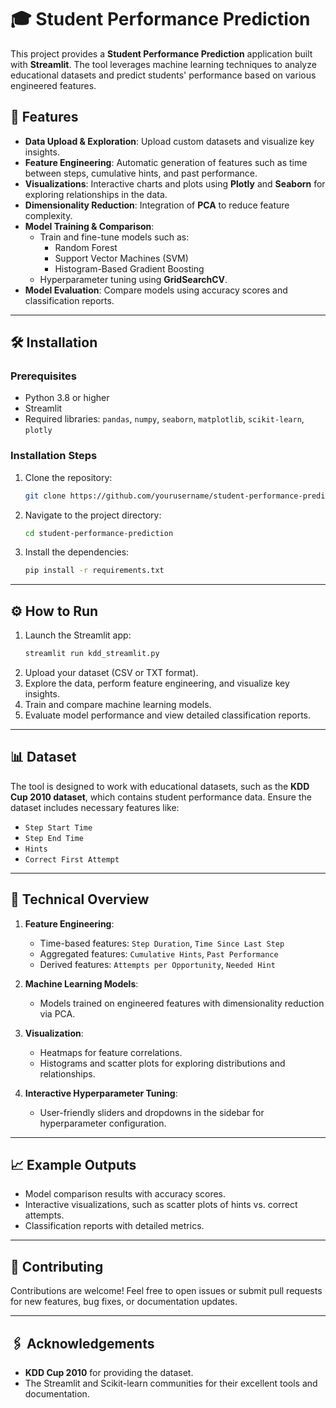 # 🎓 Student Performance Prediction

This project provides a **Student Performance Prediction** application built with **Streamlit**. The tool leverages machine learning techniques to analyze educational datasets and predict students' performance based on various engineered features.

## 🚀 Features
- **Data Upload & Exploration**: Upload custom datasets and visualize key insights.
- **Feature Engineering**: Automatic generation of features such as time between steps, cumulative hints, and past performance.
- **Visualizations**: Interactive charts and plots using **Plotly** and **Seaborn** for exploring relationships in the data.
- **Dimensionality Reduction**: Integration of **PCA** to reduce feature complexity.
- **Model Training & Comparison**:
  - Train and fine-tune models such as:
    - Random Forest
    - Support Vector Machines (SVM)
    - Histogram-Based Gradient Boosting
  - Hyperparameter tuning using **GridSearchCV**.
- **Model Evaluation**: Compare models using accuracy scores and classification reports.

---

## 🛠️ Installation

### Prerequisites
- Python 3.8 or higher
- Streamlit
- Required libraries: `pandas`, `numpy`, `seaborn`, `matplotlib`, `scikit-learn`, `plotly`

### Installation Steps
1. Clone the repository:
   ```bash
   git clone https://github.com/yourusername/student-performance-prediction.git
   ```
2. Navigate to the project directory:
   ```bash
   cd student-performance-prediction
   ```
3. Install the dependencies:
   ```bash
   pip install -r requirements.txt
   ```

---

## ⚙️ How to Run
1. Launch the Streamlit app:
   ```bash
   streamlit run kdd_streamlit.py
   ```
2. Upload your dataset (CSV or TXT format).
3. Explore the data, perform feature engineering, and visualize key insights.
4. Train and compare machine learning models.
5. Evaluate model performance and view detailed classification reports.

---

## 📊 Dataset
The tool is designed to work with educational datasets, such as the **KDD Cup 2010 dataset**, which contains student performance data. Ensure the dataset includes necessary features like:
- `Step Start Time`
- `Step End Time`
- `Hints`
- `Correct First Attempt`

---

## 🔧 Technical Overview
1. **Feature Engineering**:
   - Time-based features: `Step Duration`, `Time Since Last Step`
   - Aggregated features: `Cumulative Hints`, `Past Performance`
   - Derived features: `Attempts per Opportunity`, `Needed Hint`

2. **Machine Learning Models**:
   - Models trained on engineered features with dimensionality reduction via PCA.

3. **Visualization**:
   - Heatmaps for feature correlations.
   - Histograms and scatter plots for exploring distributions and relationships.

4. **Interactive Hyperparameter Tuning**:
   - User-friendly sliders and dropdowns in the sidebar for hyperparameter configuration.

---

## 📈 Example Outputs
- Model comparison results with accuracy scores.
- Interactive visualizations, such as scatter plots of hints vs. correct attempts.
- Classification reports with detailed metrics.

---

## 🤝 Contributing
Contributions are welcome! Feel free to open issues or submit pull requests for new features, bug fixes, or documentation updates.

---

## 🖇️ Acknowledgements
- **KDD Cup 2010** for providing the dataset.
- The Streamlit and Scikit-learn communities for their excellent tools and documentation.
